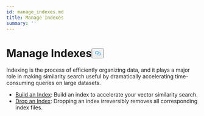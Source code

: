 ```yaml
---
id: manage_indexes.md
title: Manage Indexes
summary: ''
---
```

<h1 id="Manage-Indexes" class="common-anchor-header">Manage Indexes<button data-href="#Manage-Indexes" class="anchor-icon" translate="no">
      <svg translate="no"
        aria-hidden="true"
        focusable="false"
        height="20"
        version="1.1"
        viewBox="0 0 16 16"
        width="16"
      >
        <path
          fill="#0092E4"
          fill-rule="evenodd"
          d="M4 9h1v1H4c-1.5 0-3-1.69-3-3.5S2.55 3 4 3h4c1.45 0 3 1.69 3 3.5 0 1.41-.91 2.72-2 3.25V8.59c.58-.45 1-1.27 1-2.09C10 5.22 8.98 4 8 4H4c-.98 0-2 1.22-2 2.5S3 9 4 9zm9-3h-1v1h1c1 0 2 1.22 2 2.5S13.98 12 13 12H9c-.98 0-2-1.22-2-2.5 0-.83.42-1.64 1-2.09V6.25c-1.09.53-2 1.84-2 3.25C6 11.31 7.55 13 9 13h4c1.45 0 3-1.69 3-3.5S14.5 6 13 6z"
        ></path>
      </svg>
    </button></h1><p>Indexing is the process of efficiently organizing data, and it plays a major role in making similarity search useful by dramatically accelerating time-consuming queries on large datasets.</p>
<ul>
<li><a href="/docs/pt/build_index.md">Build an Index</a>: Build an index to accelerate your vector similarity search.</li>
<li><a href="/docs/pt/drop_index.md">Drop an Index</a>: Dropping an index irreversibly removes all corresponding index files.</li>
</ul>
